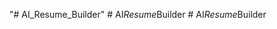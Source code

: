 "# AI_Resume_Builder" 
#   A I _ R e s u m e _ B u i l d e r  
 #   A I _ R e s u m e _ B u i l d e r  
 